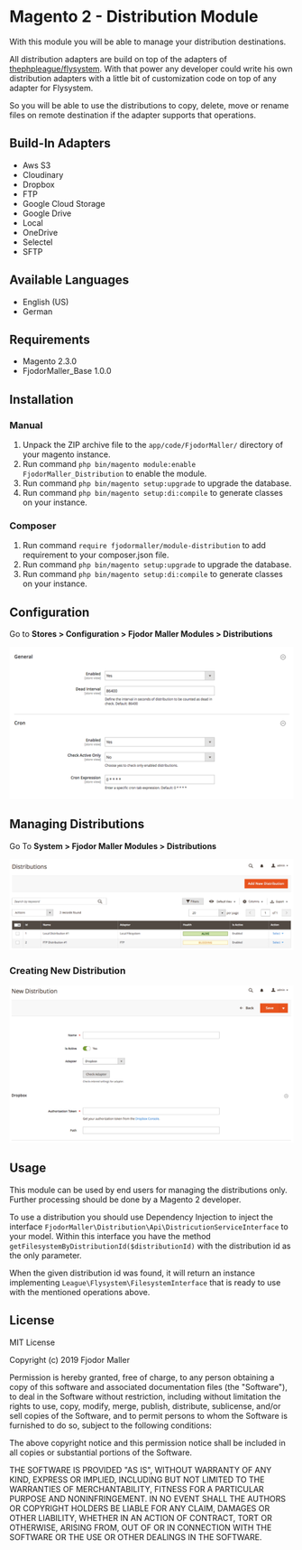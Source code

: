 # Magento 2 -  Distribution Module

With this module you will be able to manage your distribution destinations.

All distribution adapters are build on top of the adapters of [thephpleague/flysystem](https://github.com/thephpleague/flysystem). With that power any developer could write his own distribution adapters with a little bit of customization code on top of any adapter for Flysystem. 

So you will be able to use the distributions to copy, delete, move or rename files on remote destination if the adapter supports that operations.

## Build-In Adapters

- Aws S3
- Cloudinary
- Dropbox
- FTP
- Google Cloud Storage
- Google Drive
- Local
- OneDrive
- Selectel
- SFTP

## Available Languages

- English (US)
- German

## Requirements

- Magento 2.3.0
- FjodorMaller_Base 1.0.0

## Installation

### Manual

1) Unpack the ZIP archive file to the `app/code/FjodorMaller/` directory of your magento instance.
2) Run command `php bin/magento module:enable FjodorMaller_Distribution` to enable the module.
3) Run command `php bin/magento setup:upgrade` to upgrade the database.
4) Run command `php bin/magento setup:di:compile` to generate classes on your instance. 

### Composer

1) Run command `require fjodormaller/module-distribution` to add requirement to your composer.json file.
2) Run command `php bin/magento setup:upgrade` to upgrade the database.
3) Run command `php bin/magento setup:di:compile` to generate classes on your instance.

## Configuration

Go to **Stores > Configuration > Fjodor Maller Modules > Distributions**

![ScreenShot](./Screenshots/configuration.png)

## Managing Distributions

Go To **System > Fjodor Maller Modules > Distributions**

![ScreenShot](./Screenshots/manage_grid.png)

### Creating New Distribution

![Screenshot](./Screenshots/manage-new.png)

## Usage

This module can be used by end users for managing the distributions only. Further processing should be done by a Magento 2 developer.

To use a distribution you should use Dependency Injection to inject the interface `FjodorMaller\Distribution\Api\DistricutionServiceInterface` to your model. Within this interface you have the method `getFilesystemByDistributionId($distributionId)` with the distribution id as the only parameter.

When the given distribution id was found, it will return an instance implementing `League\Flysystem\FilesystemInterface` that is ready to use with the mentioned operations above.  

## License

MIT License

Copyright (c) 2019 Fjodor Maller

Permission is hereby granted, free of charge, to any person obtaining a copy of this software and associated documentation files (the "Software"), to deal in the Software without restriction, including without limitation the rights to use, copy, modify, merge, publish, distribute, sublicense, and/or sell copies of the Software, and to permit persons to whom the Software is furnished to do so, subject to the following conditions:

The above copyright notice and this permission notice shall be included in all copies or substantial portions of the Software.

THE SOFTWARE IS PROVIDED "AS IS", WITHOUT WARRANTY OF ANY KIND, EXPRESS OR IMPLIED, INCLUDING BUT NOT LIMITED TO THE WARRANTIES OF MERCHANTABILITY, FITNESS FOR A PARTICULAR PURPOSE AND NONINFRINGEMENT. IN NO EVENT SHALL THE AUTHORS OR COPYRIGHT HOLDERS BE LIABLE FOR ANY CLAIM, DAMAGES OR OTHER LIABILITY, WHETHER IN AN ACTION OF CONTRACT, TORT OR OTHERWISE, ARISING FROM, OUT OF OR IN CONNECTION WITH THE SOFTWARE OR THE USE OR OTHER DEALINGS IN THE SOFTWARE.
